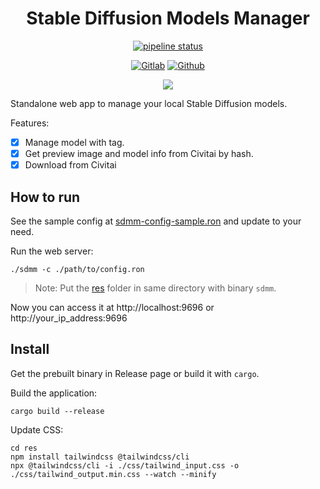 <div align="center">

Stable Diffusion Models Manager
===============================

[![pipeline status](https://gitlab.com/kimtinh/sdmm/badges/master/pipeline.svg)](https://gitlab.com/kimtinh/sdmm/-/commits/master)

[![Gitlab](https://img.shields.io/badge/gitlab-%23181717.svg?style=for-the-badge&logo=gitlab&logoColor=white)](https://gitlab.com/kimtinh/sdmm)
[![Github](https://img.shields.io/badge/github-%23121011.svg?style=for-the-badge&logo=github&logoColor=white)](https://github.com/dothanhtrung/sdmm)

[![](https://img.youtube.com/vi/85oTHZkGkZU/maxresdefault.jpg)](https://youtu.be/85oTHZkGkZU)

</div>

Standalone web app to manage your local Stable Diffusion models.

Features:
* [x] Manage model with tag.
* [x] Get preview image and model info from Civitai by hash.
* [x] Download from Civitai

How to run
----------

See the sample config at [sdmm-config-sample.ron](./sdmm-config-sample.ron) and update to your need.

Run the web server:
```shell
./sdmm -c ./path/to/config.ron
```

> Note: Put the [res](./res) folder in same directory with binary `sdmm`.

Now you can access it at http://localhost:9696 or http://your_ip_address:9696

Install
-------

Get the prebuilt binary in Release page or build it with `cargo`.

Build the application:
```shell
cargo build --release
```

Update CSS:
```shell
cd res
npm install tailwindcss @tailwindcss/cli 
npx @tailwindcss/cli -i ./css/tailwind_input.css -o ./css/tailwind_output.min.css --watch --minify
```